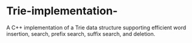 # Trie-implementation-
A C++ implementation of a Trie data structure supporting efficient word insertion, search, prefix search, suffix search, and deletion.
